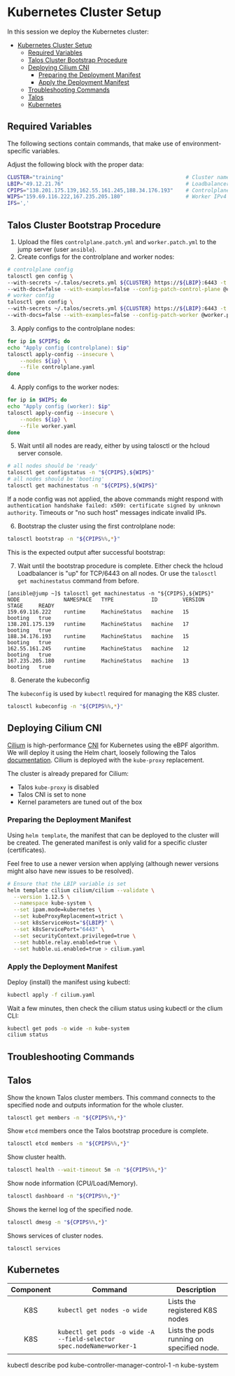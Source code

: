 # Kubernetes Cluster Setup

In this session we deploy the Kubernetes cluster:

- [Kubernetes Cluster Setup](#kubernetes-cluster-setup)
  - [Required Variables](#required-variables)
  - [Talos Cluster Bootstrap Procedure](#talos-cluster-bootstrap-procedure)
  - [Deploying Cilium CNI](#deploying-cilium-cni)
    - [Preparing the Deployment Manifest](#preparing-the-deployment-manifest)
    - [Apply the Deployment Manifest](#apply-the-deployment-manifest)
  - [Troubleshooting Commands](#troubleshooting-commands)
  - [Talos](#talos)
  - [Kubernetes](#kubernetes)

## Required Variables

The following sections contain commands, that make use of environment-specific variables.

Adjust the following block with the proper data:

```bash
CLUSTER="training"                                       # Cluster name
LBIP="49.12.21.76"                                       # Loadbalancer IPv4 address
CPIPS="138.201.175.139,162.55.161.245,188.34.176.193"    # Controlplane IPv4 addresses
WIPS="159.69.116.222,167.235.205.180"                    # Worker IPv4 addresses
IFS=','
```

## Talos Cluster Bootstrap Procedure

1. Upload the files `controlplane.patch.yml` and `worker.patch.yml` to the jump server (user `ansible`).
2. Create configs for the controlplane and worker nodes:

```bash
# controlplane config
talosctl gen config \
--with-secrets ~/.talos/secrets.yml ${CLUSTER} https://${LBIP}:6443 -t controlplane \
--with-docs=false --with-examples=false --config-patch-control-plane @controlplane.patch.yml
# worker config
talosctl gen config \
--with-secrets ~/.talos/secrets.yml ${CLUSTER} https://${LBIP}:6443 -t worker \
--with-docs=false --with-examples=false --config-patch-worker @worker.patch.yml
```

3. Apply configs to the controlplane nodes:

```bash
for ip in $CPIPS; do
echo "Apply config (controlplane): $ip"
talosctl apply-config --insecure \
    --nodes ${ip} \
    --file controlplane.yaml
done
```

4. Apply configs to the worker nodes:

```bash
for ip in $WIPS; do
echo "Apply config (worker): $ip"
talosctl apply-config --insecure \
    --nodes ${ip} \
    --file worker.yaml
done
```

5. Wait until all nodes are ready, either by using talosctl or the hcloud server console.

```bash
# all nodes should be 'ready'
talosctl get configstatus -n "${CPIPS},${WIPS}"
# all nodes should be 'booting'
talosctl get machinestatus -n "${CPIPS},${WIPS}"
```

If a node config was not applied, the above commands might respond
with `authentication handshake failed: x509: certificate signed by unknown authority`.
Timeouts or "no such host" messages indicate invalid IPs.

6. Bootstrap the cluster using the first controlplane node:

```bash
talosctl bootstrap -n "${CPIPS%%,*}"
```

This is the expected output after successful bootstrap:

7. Wait until the bootstrap procedure is complete.
   Either check the hcloud Loadbalancer is "up" for TCP/6443 on all nodes.
   Or use the `talosctl get machinestatus` command from before.

```console
[ansible@jump ~]$ talosctl get machinestatus -n "${CPIPS},${WIPS}"
NODE              NAMESPACE   TYPE            ID        VERSION   STAGE     READY
159.69.116.222    runtime     MachineStatus   machine   15        booting   true
138.201.175.139   runtime     MachineStatus   machine   17        booting   true
188.34.176.193    runtime     MachineStatus   machine   15        booting   true
162.55.161.245    runtime     MachineStatus   machine   12        booting   true
167.235.205.180   runtime     MachineStatus   machine   13        booting   true
```

8. Generate the kubeconfig

The `kubeconfig` is used by `kubectl` required for managing the K8S cluster.

```bash
talosctl kubeconfig -n "${CPIPS%%,*}"
```

## Deploying Cilium CNI

[Cilium](https://cilium.io/) is high-performance [CNI](https://www.cni.dev/) for Kubernetes using the eBPF algorithm.
We will deploy it using the Helm chart, loosely following the Talos [documentation](https://www.talos.dev/v1.3/kubernetes-guides/network/deploying-cilium/). Cilium is deployed with the `kube-proxy` replacement.

The cluster is already prepared for Cilium:

- Talos `kube-proxy` is disabled
- Talos CNI is set to none
- Kernel parameters are tuned out of the box

### Preparing the Deployment Manifest

Using `helm template`, the manifest that can be deployed to the cluster will be created.
The generated manifest is only valid for a specific cluster (certificates).

Feel free to use a newer version when applying (although newer versions might also have new issues to be resolved).

```bash
# Ensure that the LBIP variable is set
helm template cilium cilium/cilium --validate \
  --version 1.12.5 \
  --namespace kube-system \
  --set ipam.mode=kubernetes \
  --set kubeProxyReplacement=strict \
  --set k8sServiceHost="${LBIP}" \
  --set k8sServicePort="6443" \
  --set securityContext.privileged=true \
  --set hubble.relay.enabled=true \
  --set hubble.ui.enabled=true > cilium.yaml
```

### Apply the Deployment Manifest

Deploy (install) the manifest using kubectl:

```bash
kubectl apply -f cilium.yaml
```

Wait a few minutes, then check the cilium status using kubectl or the clium CLI:

```bash
kubectl get pods -o wide -n kube-system
cilium status
```

## Troubleshooting Commands

## Talos

Show the known Talos cluster members.
This command connects to the specified node and outputs information for the whole cluster.

```bash
talosctl get members -n "${CPIPS%%,*}"
```

Show `etcd` members once the Talos bootstrap procedure is complete.

```bash
talosctl etcd members -n "${CPIPS%%,*}"
```

Show cluster health.

```bash
talosctl health --wait-timeout 5m -n "${CPIPS%%,*}"
```

Show node information (CPU/Load/Memory).

```bash
talosctl dashboard -n "${CPIPS%%,*}"
```

Shows the kernel log of the specified node.

```bash
talosctl dmesg -n "${CPIPS%%,*}"
```

Shows services of cluster nodes.

```
talosctl services 
```

## Kubernetes

| Component | Command                                                               | Description                               |
| :-------: | --------------------------------------------------------------------- | ----------------------------------------- |
|    K8S    | `kubectl get nodes -o wide`                                           | Lists the registered K8S nodes            |
|    K8S    | `kubectl get pods -o wide -A --field-selector spec.nodeName=worker-1` | Lists the pods running on specified node. |
kubectl describe pod kube-controller-manager-control-1 -n kube-system